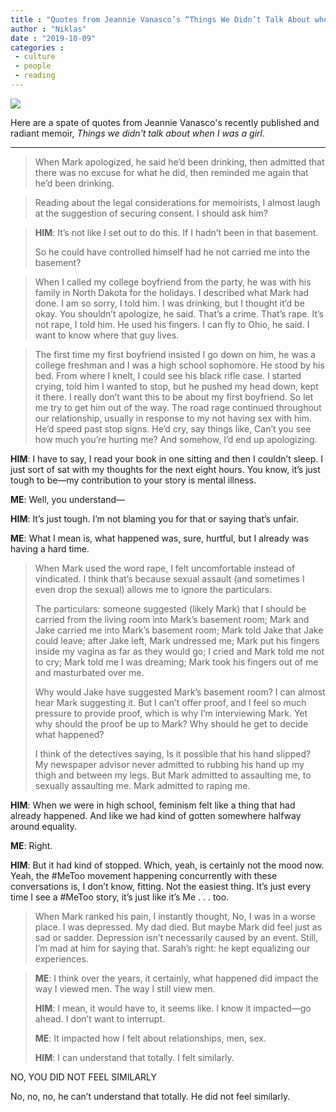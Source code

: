 ```yaml
---
title : "Quotes from Jeannie Vanasco’s “Things We Didn’t Talk About when I was a Girl”"
author : "Niklas"
date : "2019-10-09"
categories : 
 - culture
 - people
 - reading
---
```


![](https://niklasblog.com/wp-content/9781947793453-1-800x1236.jpg)

Here are a spate of quotes from Jeannie Vanasco's recently published and radiant memoir, _Things we didn't talk about when I was a girl_.

* * *

> When Mark apologized, he said he’d been drinking, then admitted that there was no excuse for what he did, then reminded me again that he’d been drinking.

> Reading about the legal considerations for memoirists, I almost laugh at the suggestion of securing consent. I should ask him?

> **HIM**: It’s not like I set out to do this. If I hadn’t been in that basement.  
>   
> So he could have controlled himself had he not carried me into the basement?

> When I called my college boyfriend from the party, he was with his family in North Dakota for the holidays. I described what Mark had done. I am so sorry, I told him. I was drinking, but I thought it’d be okay. You shouldn’t apologize, he said. That’s a crime. That’s rape. It’s not rape, I told him. He used his fingers. I can fly to Ohio, he said. I want to know where that guy lives.

> The first time my first boyfriend insisted I go down on him, he was a college freshman and I was a high school sophomore. He stood by his bed. From where I knelt, I could see his black rifle case. I started crying, told him I wanted to stop, but he pushed my head down, kept it there. I really don’t want this to be about my first boyfriend. So let me try to get him out of the way. The road rage continued throughout our relationship, usually in response to my not having sex with him. He’d speed past stop signs. He’d cry, say things like, Can’t you see how much you’re hurting me? And somehow, I’d end up apologizing.

**HIM**: I have to say, I read your book in one sitting and then I couldn’t sleep. I just sort of sat with my thoughts for the next eight hours. You know, it’s just tough to be—my contribution to your story is mental illness.  
  
**ME**: Well, you understand—  
  
**HIM**: It’s just tough. I’m not blaming you for that or saying that’s unfair.  
  
**ME**: What I mean is, what happened was, sure, hurtful, but I already was having a hard time.

> When Mark used the word rape, I felt uncomfortable instead of vindicated. I think that’s because sexual assault (and sometimes I even drop the sexual) allows me to ignore the particulars.  
>   
> The particulars: someone suggested (likely Mark) that I should be carried from the living room into Mark’s basement room; Mark and Jake carried me into Mark’s basement room; Mark told Jake that Jake could leave; after Jake left, Mark undressed me; Mark put his fingers inside my vagina as far as they would go; I cried and Mark told me not to cry; Mark told me I was dreaming; Mark took his fingers out of me and masturbated over me.  
>   
> Why would Jake have suggested Mark’s basement room? I can almost hear Mark suggesting it. But I can’t offer proof, and I feel so much pressure to provide proof, which is why I’m interviewing Mark. Yet why should the proof be up to Mark? Why should he get to decide what happened?  
>   
> I think of the detectives saying, Is it possible that his hand slipped? My newspaper advisor never admitted to rubbing his hand up my thigh and between my legs. But Mark admitted to assaulting me, to sexually assaulting me. Mark admitted to raping me.

**HIM**: When we were in high school, feminism felt like a thing that had already happened. And like we had kind of gotten somewhere halfway around equality.  
  
**ME**: Right.  
  
**HIM**: But it had kind of stopped. Which, yeah, is certainly not the mood now. Yeah, the #MeToo movement happening concurrently with these conversations is, I don’t know, fitting. Not the easiest thing. It’s just every time I see a #MeToo story, it’s just like it’s Me . . . too.

> When Mark ranked his pain, I instantly thought, No, I was in a worse place. I was depressed. My dad died. But maybe Mark did feel just as sad or sadder. Depression isn’t necessarily caused by an event. Still, I’m mad at him for saying that. Sarah’s right: he kept equalizing our experiences.

> **ME**: I think over the years, it certainly, what happened did impact the way I viewed men. The way I still view men.  
>   
> **HIM**: I mean, it would have to, it seems like. I know it impacted—go ahead. I don’t want to interrupt.  
>   
> **ME**: It impacted how I felt about relationships, men, sex.  
>   
> **HIM**: I can understand that totally. I felt similarly.

NO, YOU DID NOT FEEL SIMILARLY  
  
No, no, no, he can’t understand that totally. He did not feel similarly.
